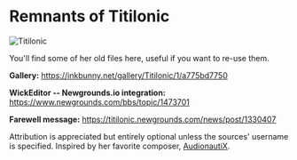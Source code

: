 # Remnants of Titilonic
![Titilonic](/Art/titilonic.jpg "Titilonic")

You'll find some of her old files here, useful if you want to re-use them.

**Gallery:**
https://inkbunny.net/gallery/Titilonic/1/a775bd7750

**WickEditor -- Newgrounds.io integration:**
https://www.newgrounds.com/bbs/topic/1473701

**Farewell message:**
https://titilonic.newgrounds.com/news/post/1330407

  Attribution is appreciated but entirely optional unless the sources' username is specified. Inspired by her favorite composer, [AudionautiX](https://audionautix.com).
